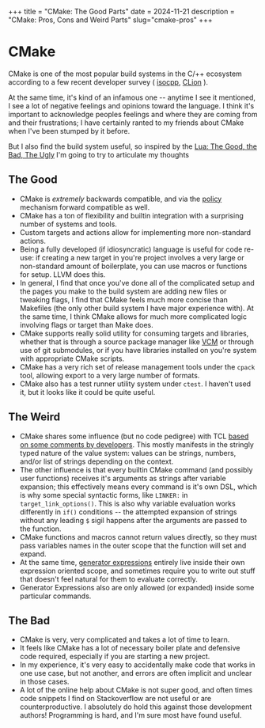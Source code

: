 +++
title = "CMake: The Good Parts"
date = 2024-11-21
description = "CMake: Pros, Cons and Weird Parts"
slug="cmake-pros"
+++

# CMake

CMake is one of the most popular build systems in the C/++ ecosystem according to a few recent developer survey ( [isocpp](https://isocpp.org/blog/2024/04/results-summary-2024-annual-cpp-developer-survey-lite), [CLion](https://www.jetbrains.com/lp/devecosystem-2023/cpp/#cpp_projectmodels_two_years) ).

At the same time, it's kind of an infamous one -- anytime I see it mentioned, I see a lot of negative feelings and opinions toward the language. I think it's important to acknowledge peoples feelings and where they are coming from and their frustrations; I have certainly ranted to my friends about CMake when I've been stumped by it before. 

But I also find the build system useful, so inspired by the [Lua: The Good, the Bad, The Ugly](https://notebook.kulchenko.com/programming/lua-good-different-bad-and-ugly-parts) I'm going to try to articulate my thoughts

## The Good

* CMake is _extremely_ backwards compatible, and via the [policy]() mechanism forward compatible as well.
* CMake has a ton of flexibility and builtin integration with a surprising number of systems and tools.
* Custom targets and actions allow for implementing more non-standard actions.
* Being a fully developed (if idiosyncratic) language is useful for code re-use: if creating a new target in you're project involves a very large or non-standard amount of boilerplate, you can use macros or functions for setup. LLVM does this.
* In general, I find that once you've done all of the complicated setup and the pages you make to the build system are adding new files or tweaking flags, I find that CMake feels much more concise than Makefiles (the only other build system I have major experience with). At the same time, I think CMake allows for much more complicated logic involving flags or target than Make does.
* CMake supports really solid utility for consuming targets and libraries, whether that is through a source package manager like [VCM]() or through use of git submodules, or if you have libraries installed on you're system with appropriate CMake scripts.
* CMake has a very rich set of release management tools under the `cpack` tool, allowing export to a very large number of formats.
* CMake also has a test runner utility system under `ctest`. I haven't used it, but it looks like it could be quite useful.


## The Weird

* CMake shares some influence (but no code pedigree) with TCL [based on some comments by developers](https://aosabook.org/en/v1/cmake.html). This mostly manifests in the stringly typed nature of the value system: values can be strings, numbers, and/or list of strings depending on the context.
* The other influence is that every builtin CMake command (and possibly user functions) receives it's arguments as strings after variable expansion; this effectively means every command is it's own DSL, which is why some special syntactic forms, like `LINKER:` in `target_link_options()`. This is also why variable evaluation works differently in `if()` conditions -- the attempted expansion of strings without any leading `$` sigil happens after the arguments are passed to the function.
* CMake functions and macros cannot return values directly, so they must pass variables names in the outer scope that the function will set and expand. 
* At the same time, [generator expressions]() entirely live inside their own expression oriented scope, and sometimes require you to write out stuff that doesn't feel natural for them to evaluate correctly.
* Generator Expressions also are only allowed (or expanded) inside some particular commands.

## The Bad

* CMake is very, very complicated and takes a lot of time to learn.
* It feels like CMake has a lot of necessary boiler plate and defensive code required, especially if you are starting a new project.
* In my experience, it's very easy to accidentally make code that works in one use case, but not another, and errors are often implicit and unclear in those cases.
* A lot of the online help about CMake is not super good, and often times code snippets I find on Stackoverflow are not useful or are counterproductive. I absolutely do hold this against those development authors! Programming is hard, and I'm sure most have found useful.